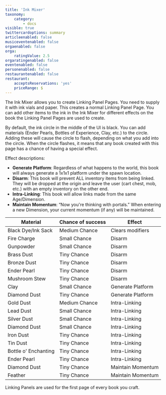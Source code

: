 ```yaml
---
title: 'Ink Mixer'
taxonomy:
    category:
        - docs
visible: true
twittercardoptions: summary
articleenabled: false
musiceventenabled: false
orgaenabled: false
orga:
    ratingValue: 2.5
orgaratingenabled: false
eventenabled: false
personenabled: false
restaurantenabled: false
restaurant:
    acceptsReservations: 'yes'
    priceRange: $
---
```


The Ink Mixer allows you to create Linking Panel Pages. You need to supply it with ink vials and paper. This creates a normal Linking Panel Page. You can add other items to the ink in the Ink Mixer for different effects on the book the Linking Panel Pages are used to create.

By default, the ink circle in the middle of the UI is black. You can add materials (Ender Pearls, Bottles of Experience, Clay, etc.) to the circle. Adding these will cause the circle to flash, depending on what you add into the circle. When the circle flashes, it means that any book created with this page has a chance of having a special effect.

Effect descriptions:


* **Generate Platform**: Regardless of what happens to the world, this book will always generate a 1x1x1 platform under the spawn location.
* **Disarm**: This book will prevent ALL inventory items from being linked. They will be dropped at the origin and leave the user (cart chest, mob, etc.) with an empty inventory on the other end.
* **Intra-Linking**: This book will allow links made from the same Age/Dimension.
* **Maintain Momentum**: “Now you're thinking with portals.” When entering a new Dimension, your current momentum (if any) will be maintained.


| Material | Chance of success | Effect |
|----------|-------------------|--------|
| Black Dye/Ink Sack| Medium Chance | Clears modifiers |
| Fire Charge  | Small Chance | Disarm |
| Gunpowder | Small Chance | Disarm |
| Brass Dust | Tiny Chance | Disarm |
| Bronze Dust | Tiny Chance | Disarm |
| Ender Pearl | Tiny Chance | Disarm |
| Mushroom Stew | Tiny Chance | Disarm |
| Clay | Small Chance | Generate Platform |
| Diamond Dust | Tiny Chance | Generate Platform |
| Gold Dust | Medium Chance | Intra-Linking |
| Lead Dust | Small Chance | Intra-Linking |
| Silver Dust | Small Chance | Intra-Linking |
| Diamond Dust | Small Chance | Intra-Linking |
| Iron Dust | Tiny Chance | Intra-Linking |
| Tin Dust | Tiny Chance | Intra-Linking |
| Bottle o' Enchanting | Tiny Chance | Intra-Linking |
| Ender Pearl | Tiny Chance | Intra-Linking |
| Diamond Dust | Tiny Chance | Maintain Momentum |
| Feather | Tiny Chance | Maintain Momentum |

Linking Panels are used for the first page of every book you craft.